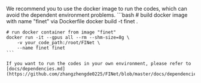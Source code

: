We recommend you to use the docker image to run the codes, which can avoid the dependent environment problems.
    ```bash
    # build docker image with name "finet" via Dockerfile
    docker build -t finet .

    # run docker container from image "finet"
    docker run -it --gpus all --rm --shm-size=8g \
        -v your_code_path:/root/FINet \
        --name finet finet
    ```

    If you want to run the codes in your own environment, please refer to [docs/dependencies.md](https://github.com/zhangzhengde0225/FINet/blob/master/docs/dependencies.md).
